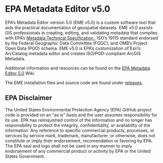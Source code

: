 # EPA Metadata Editor v5.0
EPA’s Metadata Editor version 5.0 (EME v5.0) is a custom software tool that aids the practical documentation of geospatial datasets. EME v5.0 assists GIS professionals in creating, editing, and validating metadata that complies with EPA’s <a href="https://www.epa.gov/geospatial/epa-metadata-technical-specification"> Metadata Technical Specification </a>, ISO’s 19115 standard endorsed by the Federal Geographic Data Committee (FGDC), and OMB’s Project Open Data (POD) schema. EME v5.0 is EPA’s customization of Esri’s ArcCatalog metadata editor and creates ISO/POD-compliant ArcGIS Metadata. 

Additional information and resources can be found on the <a href="https://github.com/USEPA/EPA-Metadata-Editor-5/wiki"> EPA Metadata Editor 5.0</a> Wiki.

The EME installation files and source code are found under <a href="https://github.com/USEPA/EPA-Metadata-Editor-5/releases"> releases</a>.

## EPA Disclaimer
The United States Environmental Protection Agency (EPA) GitHub project code is provided on an "as is" basis and the user assumes responsibility for its use. EPA has relinquished control of the information and no longer has responsibility to protect the integrity, confidentiality, or availability of the information. Any reference to specific commercial products, processes, or services by service mark, trademark, manufacturer, or otherwise, does not constitute or imply their endorsement, recomendation or favoring by EPA. The EPA seal and logo shall not be used in any manner to imply endorsement of any commercial product or activity by EPA or the United States Government.
